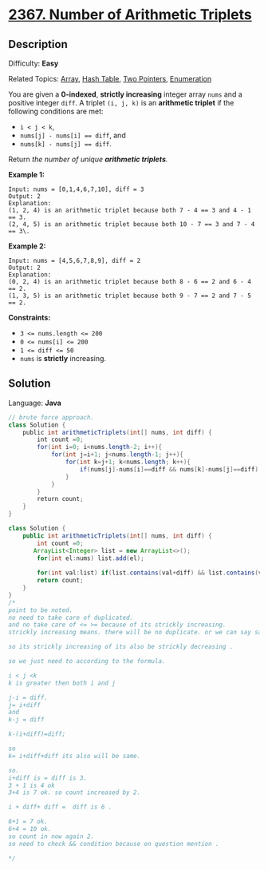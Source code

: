 # [2367\. Number of Arithmetic Triplets](https://leetcode.com/problems/number-of-arithmetic-triplets/)

## Description

Difficulty: **Easy**  

Related Topics: [Array](https://leetcode.com/tag/array/), [Hash Table](https://leetcode.com/tag/hash-table/), [Two Pointers](https://leetcode.com/tag/two-pointers/), [Enumeration](https://leetcode.com/tag/enumeration/)


You are given a **0-indexed**, **strictly increasing** integer array `nums` and a positive integer `diff`. A triplet `(i, j, k)` is an **arithmetic triplet** if the following conditions are met:

*   `i < j < k`,
*   `nums[j] - nums[i] == diff`, and
*   `nums[k] - nums[j] == diff`.

Return _the number of unique **arithmetic triplets**._

**Example 1:**

```
Input: nums = [0,1,4,6,7,10], diff = 3
Output: 2
Explanation:
(1, 2, 4) is an arithmetic triplet because both 7 - 4 == 3 and 4 - 1 == 3.
(2, 4, 5) is an arithmetic triplet because both 10 - 7 == 3 and 7 - 4 == 3\. 
```

**Example 2:**

```
Input: nums = [4,5,6,7,8,9], diff = 2
Output: 2
Explanation:
(0, 2, 4) is an arithmetic triplet because both 8 - 6 == 2 and 6 - 4 == 2.
(1, 3, 5) is an arithmetic triplet because both 9 - 7 == 2 and 7 - 5 == 2.
```

**Constraints:**

*   `3 <= nums.length <= 200`
*   `0 <= nums[i] <= 200`
*   `1 <= diff <= 50`
*   `nums` is **strictly** increasing.


## Solution

Language: **Java**

```java
// brute force approach.
class Solution {
    public int arithmeticTriplets(int[] nums, int diff) {
        int count =0;
        for(int i=0; i<nums.length-2; i++){
            for(int j=i+1; j<nums.length-1; j++){
                for(int k=j+1; k<nums.length; k++){
                    if(nums[j]-nums[i]==diff && nums[k]-nums[j]==diff) count++;
                }
            }
        }
        return count;
    }
}
```

```java
class Solution {
    public int arithmeticTriplets(int[] nums, int diff) {
        int count =0;
       ArrayList<Integer> list = new ArrayList<>();
        for(int el:nums) list.add(el);
        
        for(int val:list) if(list.contains(val+diff) && list.contains(val+diff+diff)) count++;
        return count;
    }
}
/*
point to be noted.
no need to take care of duplicated.
and no take care of <= >= because of its strickly increasing.
strickly increasing means. there will be no duplicate. or we can say same size value or element.

so its strickly increasing of its also be strickly decreasing .

so we just need to according to the formula.

i < j <k 
k is greater then both i and j

j-i = diff.
j= i+diff 
and 
k-j = diff

k-(i+diff)=diff;

so 
k= i+diff+diff its also will be same.

so.
i+diff is = diff is 3.
3 + 1 is 4 ok
3+4 is 7 ok. so count increased by 2.

i + diff+ diff =  diff is 6 .

6+1 = 7 ok.
6+4 = 10 ok.
so count in now again 2. 
so need to check && condition because on question mention .

*/
```

